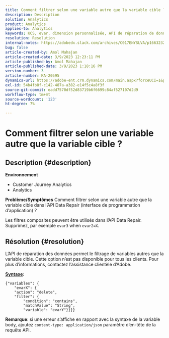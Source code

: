 ```yaml
---
title: Comment filtrer selon une variable autre que la variable cible ?
description: Description
solution: Analytics
product: Analytics
applies-to: Analytics
keywords: KCS, evar, dimension personnalisée, API de réparation de données, filtre
resolution: Resolution
internal-notes: https://adobedx.slack.com/archives/C017ENYSLVA/p1663232879048209
bug: false
article-created-by: Amol Mahajan
article-created-date: 3/9/2023 12:23:11 PM
article-published-by: Amol Mahajan
article-published-date: 3/9/2023 1:18:16 PM
version-number: 3
article-number: KA-20595
dynamics-url: https://adobe-ent.crm.dynamics.com/main.aspx?forceUCI=1&pagetype=entityrecord&etn=knowledgearticle&id=fc6af221-75be-ed11-83ff-6045bd006704
exl-id: 54b4fb8f-c142-487a-a382-e14f5c4a8f3f
source-git-commit: eadd7570df52d83719b6f6699c84af527107d2d9
workflow-type: tm+mt
source-wordcount: '123'
ht-degree: 7%

---
```


# Comment filtrer selon une variable autre que la variable cible ?

## Description {#description}

<b>Environnement</b>
- Customer Journey Analytics
- Analytics



<b>Problème/Symptômes</b>
Comment filtrer selon une variable autre que la variable cible dans l’API Data Repair (interface de programmation d’application) ?

Les filtres composites peuvent être utilisés dans l’API Data Repair. Supprimez, par exemple `evar3` when `evar2=X`.


## Résolution {#resolution}

L’API de réparation des données permet le filtrage de variables autres que la variable cible. Cette option n’est pas disponible pour tous les clients. Pour plus d’informations, contactez l’assistance clientèle d’Adobe.<br>


<u><b>Syntaxe</b></u>:




```
{"variables": {
    "evarX": {
    "action": "delete",
    "filter": {
        "condition": "contains",
        "matchValue": "String",
        "variable": "evarY"}}}}
```






<b>Remarque</b>: si une erreur s’affiche en rapport avec la syntaxe de la variable body, ajoutez `content-type: application/json` paramètre d’en-tête de la requête API.
